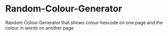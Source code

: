 # Random-Colour-Generator
Random Colour Generator that shows colour hexcode on one page and the colour in words on another page
